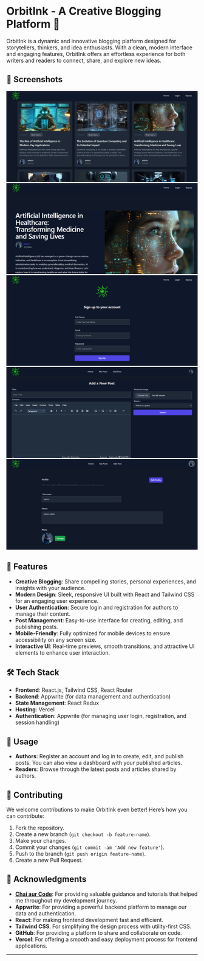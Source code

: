 # OrbitInk - A Creative Blogging Platform 🌟

OrbitInk is a dynamic and innovative blogging platform designed for storytellers, thinkers, and idea enthusiasts. With a clean, modern interface and engaging features, OrbitInk offers an effortless experience for both writers and readers to connect, share, and explore new ideas.

## 📸 Screenshots

![Homepage](public/homepage-screenshot.png)
![Post](public/other-screenshot1.png)
![SignUp](public/other-screenshot2.png)
![Add Post](public/other-screenshot3.png)
![User Profile](public/other-screenshot4.png)


## 🚀 Features

- **Creative Blogging**: Share compelling stories, personal experiences, and insights with your audience.
- **Modern Design**: Sleek, responsive UI built with React and Tailwind CSS for an engaging user experience.
- **User Authentication**: Secure login and registration for authors to manage their content.
- **Post Management**: Easy-to-use interface for creating, editing, and publishing posts.
- **Mobile-Friendly**: Fully optimized for mobile devices to ensure accessibility on any screen size.
- **Interactive UI**: Real-time previews, smooth transitions, and attractive UI elements to enhance user interaction.

## 🛠️ Tech Stack

- **Frontend**: React.js, Tailwind CSS, React Router
- **Backend**: Appwrite (for data management and authentication)
- **State Management**: React Redux
- **Hosting**: Vercel
- **Authentication**: Appwrite (for managing user login, registration, and session handling)

## 🔑 Usage

- **Authors**: Register an account and log in to create, edit, and publish posts. You can also view a dashboard with your published articles.
- **Readers**: Browse through the latest posts and articles shared by authors.

## 🤝 Contributing

We welcome contributions to make OrbitInk even better! Here’s how you can contribute:

1. Fork the repository.
2. Create a new branch (`git checkout -b feature-name`).
3. Make your changes.
4. Commit your changes (`git commit -am 'Add new feature'`).
5. Push to the branch (`git push origin feature-name`).
6. Create a new Pull Request.

## 🙏 Acknowledgments

- **[Chai aur Code](https://www.youtube.com/c/ChaiAurCode)**: For providing valuable guidance and tutorials that helped me throughout my development journey.
- **Appwrite**: For providing a powerful backend platform to manage our data and authentication.
- **React**: For making frontend development fast and efficient.
- **Tailwind CSS**: For simplifying the design process with utility-first CSS.
- **GitHub**: For providing a platform to share and collaborate on code.
- **Vercel**: For offering a smooth and easy deployment process for frontend applications.

---

